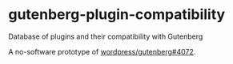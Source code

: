 # gutenberg-plugin-compatibility

Database of plugins and their compatibility with Gutenberg

A no-software prototype of [wordpress/gutenberg#4072](https://github.com/WordPress/gutenberg/issues/4072#issuecomment-355422208).
